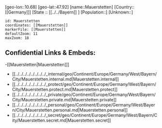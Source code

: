 ﻿---
location: [47.92,10.68]
mapzoom: [7,12] 
mapmarker: city 
type: City
tags:
- geo/City


SpocWebEntityId: 32350
isDeleted: false
confidential: public

---
[geo-lon::10.68]
[geo-lat::47.92]
[name::Mauerstetten]
[Country::[[Germany]]]
[State :: [[../../Bayern]] ]
[Population::]
[Unknown::]


```leaflet
id: Mauerstetten
coordinates: [[Mauerstetten]]
markerFile: [[Mauerstetten]]
defaultZoom: 11 
maxZoom: 18
```


## Confidential Links & Embeds: 
-[[Mauerstetten|Mauerstetten]]] 
- [[../../../../../../../../_internal/geo/Continent/Europe/Germany/West/Bayern/City/Mauerstetten.internal.md|Mauerstetten.internal]] 
- [[../../../../../../../../_protect/geo/Continent/Europe/Germany/West/Bayern/City/Mauerstetten.protect.md|Mauerstetten.protect]] 
- [[../../../../../../../../_private/geo/Continent/Europe/Germany/West/Bayern/City/Mauerstetten.private.md|Mauerstetten.private]] 
- [[../../../../../../../../_personal/geo/Continent/Europe/Germany/West/Bayern/City/Mauerstetten.personal.md|Mauerstetten.personal]] 
- [[../../../../../../../../_secret/geo/Continent/Europe/Germany/West/Bayern/City/Mauerstetten.secret.md|Mauerstetten.secret]] 
